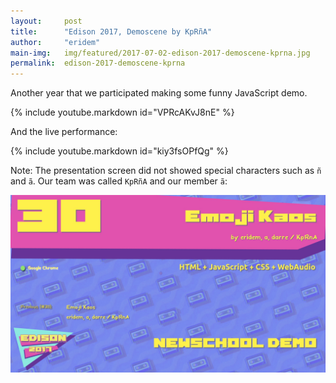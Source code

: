 ```yaml
---
layout:     post
title:      "Edison 2017, Demoscene by KpRñA"
author:     "eridem"
main-img:   img/featured/2017-07-02-edison-2017-demoscene-kprna.jpg
permalink:  edison-2017-demoscene-kprna
---
```


Another year that we participated making some funny JavaScript demo.

{% include youtube.markdown id="VPRcAKvJ8nE" %}

And the live performance:

{% include youtube.markdown id="kiy3fsOPfQg" %}

Note: The presentation screen did not showed special characters such as `ñ` and `ã`. Our team was called `KpRñA` and our member `ã`:

![](img/featured/2017-07-02-edison-2017-demoscene-kprna.png)
